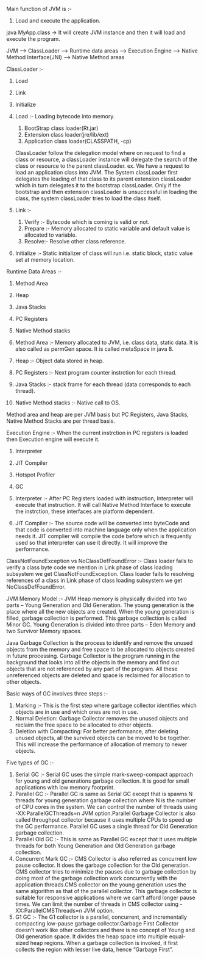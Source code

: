 Main function of JVM is :- 
1. Load and execute the application.

java MyApp.class -> It will create JVM instance and then it will load and execute the program.

JVM --> ClassLoader --> Runtime data areas --> Execution Engine --> Native Method Interface(JNI) --> Native Method areas

ClassLoader :-
1. Load
2. Link
3. Initialize

1. Load :- Loading bytecode into memory.
	1. BootStrap class loader(Rt.jar)
	2. Extension class loader(jre/lib/ext)
	3. Application class loader(CLASSPATH, -cp)
	
	ClassLoader follow the delegation model where on request to find a class or resource, a classLoader instance will delegate the search of the class or resource to the
	parent classLoader. ex. We have a request to load an application class into JVM. The System classLoader first delegates the loading of that class to its parent extension 
	classLoader which in turn delegates it to the bootstrap classLoader. Only if the bootstrap and then extension classLoader is unsuccessful in loading the class, the system
	classLoader tries to load the class itself.
	
2. Link :- 
	1. Verify :- Bytecode which is coming is valid or not.
	2. Prepare :- Memory allocated to static variable and default value is allocated to variable.
	3. Resolve:- Resolve other class reference.
	
3. Initialize :- Static initializer of class will run i.e. static block, static value set at memory location.



Runtime Data Areas :- 
1. Method Area
2. Heap
3. Java Stacks
4. PC Registers
5. Native Method stacks

1. Method Area :- Memory allocated to JVM, i.e. class data, static data. It is also called as permGen space. It is called metaSpace in java 8.

2. Heap :- Object data stored in heap.

3. PC Registers :- Next program counter instrction for each thread.

4. Java Stacks :- stack frame for each thread (data corresponds to each thread).

5. Native Method stacks :- Native call to OS.

Method area and heap are per JVM basis but PC Registers, Java Stacks, Native Method Stacks are per thread basis.



Execution Engine :- When the current instrction in PC registers is loaded then Execution engine will execute it.

1. Interpreter
2. JIT Compiler
3. Hotspot Profiler
4. GC

1. Interpreter :- After PC Registers loaded with instruction, Interpreter will execute that instruction. It will call Native Method Interface to execute the instrction, these 
				  interfaces are platform dependent.

2. JIT Compiler :- The source code will be converted into byteCode and that code is converted into machine language only when the application needs it. JIT complier will compile the code before which is frequently used so that interpreter can use it directly. It will improve the performance.				  

ClassNotFoundException vs NoClassDefFoundError :- 
Class loader fails to verify a class byte code we mention in Link phase of class loading subsystem we get ClassNotFoundException. Class loader fails to resolving references of
 a class in Link phase of class loading subsystem we get NoClassDefFoundError.


JVM Memory Model :- 
JVM Heap memory is physically divided into two parts – Young Generation and Old Generation. The young generation is the place where all the new objects are created. 
When the young generation is filled, garbage collection is performed. This garbage collection is called Minor GC. Young Generation is divided into three parts – Eden Memory
and two Survivor Memory spaces.

Java Garbage Collection is the process to identify and remove the unused objects from the memory and free space to be allocated to objects created in future processing.
Garbage Collector is the program running in the background that looks into all the objects in the memory and find out objects that are not referenced by any part of the program.
All these unreferenced objects are deleted and space is reclaimed for allocation to other objects. 


Basic ways of GC involves three steps :-
1. Marking :- This is the first step where garbage collector identifies which objects are in use and which ones are not in use.
2. Normal Deletion: Garbage Collector removes the unused objects and reclaim the free space to be allocated to other objects. 
3. Deletion with Compacting: For better performance, after deleting unused objects, all the survived objects can be moved to be together.
    This will increase the performance of allocation of memory to newer objects.
    
Five types of GC :-
1. Serial GC :- Serial GC uses the simple mark-sweep-compact approach for young and old generations garbage collection. It is good for small applications with low memory footprint.
2. Parallel GC :- Parallel GC is same as Serial GC except that is spawns N threads for young generation garbage collection where N is the number of CPU cores in the system. We can control the number of threads 
        using -XX:ParallelGCThreads=n JVM option.Parallel Garbage Collector is also called throughput collector because it uses multiple CPUs to speed up the GC performance. Parallel GC uses a single thread for Old
        Generation garbage collection.
3. Parallel Old GC :-  This is same as Parallel GC except that it uses multiple threads for both Young Generation and Old Generation garbage collection.
4. Concurrent Mark GC :- CMS Collector is also referred as concurrent low pause collector. It does the garbage collection for the Old generation. CMS collector tries to minimize the pauses due to garbage collection 
    by doing most of the garbage collection work concurrently with the application threads.CMS collector on the young generation uses the same algorithm as that of the parallel collector. This garbage collector is
    suitable for responsive applications where we can’t afford longer pause times. We can limit the number of threads in CMS collector using -XX:ParallelCMSThreads=n JVM option.
5. G1 GC :- The G1 collector is a parallel, concurrent, and incrementally compacting low-pause garbage collector.Garbage First Collector doesn’t work like other collectors and there is no concept of Young and Old
    generation space. It divides the heap space into multiple equal-sized heap regions. When a garbage collection is invoked, it first collects the region with lesser live data, hence “Garbage First”.